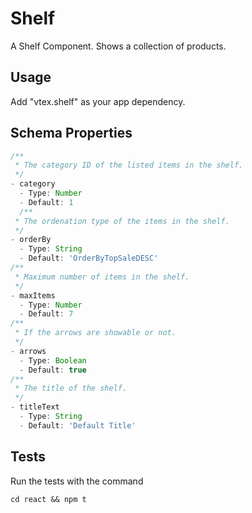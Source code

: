 # Shelf

A Shelf Component. Shows a collection of products.

## Usage

Add "vtex.shelf" as your app dependency.

## Schema Properties

``` javascript
/**
 * The category ID of the listed items in the shelf.
 */
- category
  - Type: Number
  - Default: 1
  /**
 * The ordenation type of the items in the shelf.
 */
- orderBy
  - Type: String
  - Default: 'OrderByTopSaleDESC'
/**
 * Maximum number of items in the shelf.
 */
- maxItems
  - Type: Number
  - Default: 7
/**
 * If the arrows are showable or not.
 */
- arrows
  - Type: Boolean
  - Default: true
/**
 * The title of the shelf.
 */
- titleText
  - Type: String
  - Default: 'Default Title'
```

## Tests

Run the tests with the command
```
cd react && npm t
```